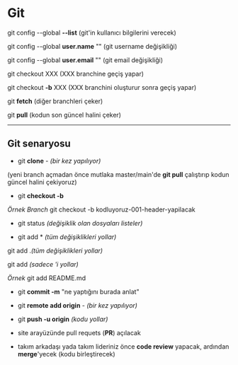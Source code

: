 # Git

git config --global **--list** (git'in kullanıcı bilgilerini verecek)

git config --global **user.name** "" (git username değişikliği)

git config --global **user.email** "" (git email değişikliği)

git checkout XXX (XXX branchine geçiş yapar)

git checkout **-b**  XXX (XXX branchini oluşturur sonra geçiş yapar)

git **fetch** (diğer branchleri çeker)

git **pull** (kodun son güncel halini çeker)

***

## Git senaryosu

- git **clone** <gitlinki> - *(bir kez yapılıyor)*

(yeni branch açmadan önce mutlaka master/main'de **git pull** çalıştırıp kodun güncel halini çekiyoruz)

- git **checkout -b** <branchadi>
  
*Örnek Branch* git checkout -b kodluyoruz-001-header-yapilacak

- git status *(değişiklik olan dosyaları listeler)*

- git add * *(tüm değişiklikleri yollar)*

git add .*(tüm değişiklikleri yollar)*

git add <fileName> *(sadece <fileName>'i yollar)*
  
*Örnek* git add README.md

- git **commit -m** "ne yaptığını burada anlat"

- git **remote add origin** <gitlinki> - *(bir kez yapılıyor)*

- git **push -u origin**  *(kodu yollar)*

- site arayüzünde pull requets (**PR**) açılacak

- takım arkadaşı yada takım lideriniz önce **code review** yapacak, ardından **merge**'yecek (kodu birleştirecek)
